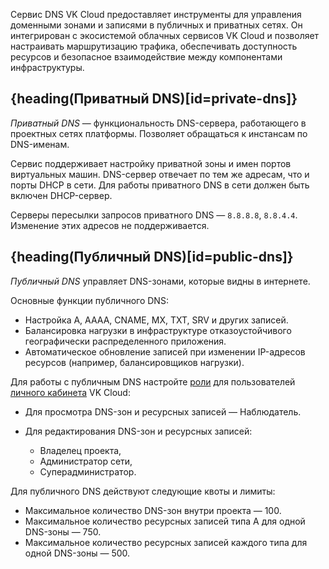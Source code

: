 Сервис DNS VK Cloud предоставляет инструменты для управления доменными зонами и записями в публичных и приватных сетях. Он интегрирован с экосистемой облачных сервисов VK Cloud и позволяет настраивать маршрутизацию трафика, обеспечивать доступность ресурсов и безопасное взаимодействие между компонентами инфраструктуры.

## {heading(Приватный DNS)[id=private-dns]}
*Приватный DNS* — функциональность DNS-сервера, работающего в проектных сетях платформы. Позволяет обращаться к инстансам по DNS-именам.

Сервис поддерживает настройку приватной зоны и имен портов виртуальных машин. DNS-сервер отвечает по тем же адресам, что и порты DHCP в сети. Для работы приватного DNS в сети должен быть включен DHCP-сервер.

<warn>

Cерверы пересылки запросов приватного DNS — `8.8.8.8`, `8.8.4.4`. Изменение этих адресов не поддерживается.

</warn>

## {heading(Публичный DNS)[id=public-dns]}

*Публичный DNS* управляет DNS-зонами, которые видны в интернете.

Основные функции публичного DNS:

* Настройка A, AAAA, CNAME, MX, TXT, SRV и других записей.
* Балансировка нагрузки в инфраструктуре отказоустойчивого географически распределенного приложения.
* Автоматическое обновление записей при изменении IP-адресов ресурсов (например, балансировщиков нагрузки).

Для работы с публичным DNS настройте [роли](/ru/tools-for-using-services/account/concepts/rolesandpermissions) для пользователей [личного кабинета](https://msk.cloud.vk.com/app/) VK Cloud:

- Для просмотра DNS-зон и ресурсных записей  — Наблюдатель.

- Для редактирования DNS-зон и ресурсных записей:

    - Владелец проекта,
    - Администратор сети,
    - Суперадминистратор.

Для публичного DNS действуют следующие квоты и лимиты:

- Максимальное количество DNS-зон внутри проекта — 100.
- Максимальное количество ресурсных записей типа А для одной DNS-зоны — 750.
- Максимальное количество ресурсных записей каждого типа для одной DNS-зоны — 500.
